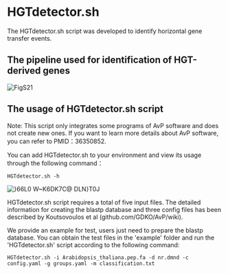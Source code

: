 # HGTdetector.sh

The HGTdetector.sh script was developed to identify horizontal gene transfer events.

## The pipeline used for identification of HGT-derived genes  
![FigS21](https://github.com/SextupleV/TD-research/assets/22436936/ccaa81e6-4a68-4811-895d-7af06235cba5)

## The usage of HGTdetector.sh script

Note: This script only integrates some programs of AvP software and does not create new ones. If you want to learn more details about AvP software, you can refer to PMID：36350852.

You can add HGTdetector.sh to your environment and view its usage through the following command：

```HGTdetector.sh -h```

![}66L0 W~K6DK7C@ DLN}T0J](https://github.com/SextupleV/TD-research/assets/22436936/13175670-86d7-4f10-a393-dbe38fcdab14)

HGTdetector.sh script requires a total of five input files. The detailed information for creating the blastp database and three config files has been described by Koutsovoulos et al (github.com/GDKO/AvP/wiki).

We provide an example for test, users just need to prepare the blastp database. You can obtain the test files in the 'example' folder and run the 'HGTdetector.sh' script according to the following command:

```HGTdetector.sh -i Arabidopsis_thaliana.pep.fa -d nr.dmnd -c config.yaml -g groups.yaml -m classification.txt```



